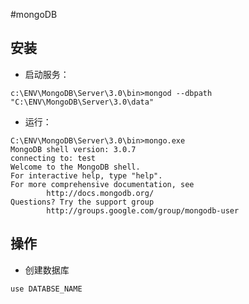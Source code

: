 #mongoDB

## 安装

+ 启动服务：

```
c:\ENV\MongoDB\Server\3.0\bin>mongod --dbpath "C:\ENV\MongoDB\Server\3.0\data"
```

+ 运行：

```
C:\ENV\MongoDB\Server\3.0\bin>mongo.exe
MongoDB shell version: 3.0.7
connecting to: test
Welcome to the MongoDB shell.
For interactive help, type "help".
For more comprehensive documentation, see
        http://docs.mongodb.org/
Questions? Try the support group
        http://groups.google.com/group/mongodb-user

```

## 操作

+ 创建数据库


```
use DATABSE_NAME
```




